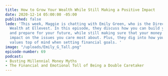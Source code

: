 ```yaml
---
title: How to Grow Your Wealth While Still Making a Positive Impact
date: 2020-12-14 05:00:00 -05:00
published: false
lede: 'This week, Maggie is chatting with Emily Green, who is the Director of Private
  Wealth at Ellevest. In this episode, they discuss how you can build your wealth
  and prepare for your future, while still making sure that your money is making an
  impact on the issues you care most about. Plus, they dig into how you can keep your
  values top of mind when setting financial goals. '
image: "/uploads/Emily_G_Tall.png"
episode-number: 69
podcast:
- Busting Millennial Money Myths
- The Financial and Emotional Toll of Being a Double Caretaker
---
```


